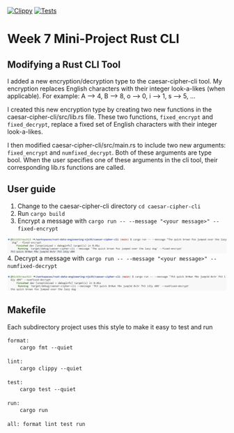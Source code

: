 [![Clippy](https://github.com/nogibjj/rust-data-engineering/actions/workflows/lint.yml/badge.svg)](https://github.com/nogibjj/rust-data-engineering/actions/workflows/lint.yml)
[![Tests](https://github.com/nogibjj/rust-data-engineering/actions/workflows/tests.yml/badge.svg)](https://github.com/nogibjj/rust-data-engineering/actions/workflows/tests.yml)

# Week 7 Mini-Project Rust CLI

##  Modifying a Rust CLI Tool
I added a new encryption/decryption type to the caesar-cipher-cli tool. My encryption replaces English characters with their integer look-a-likes (when applicable). For example: A --> 4, B --> 8, o --> 0, i --> 1, s --> 5, ...

I created this new encryption type by creating two new functions in the caesar-cipher-cli/src/lib.rs file. These two functions, ``fixed_encrypt`` and ``fixed_decrypt``, replace a fixed set of English characters with their integer look-a-likes.

I then modified caesar-cipher-cli/src/main.rs to include two new arguments: ``fixed_encrypt`` and ``numfixed_decrypt``. Both of these arguments are type bool. When the user specifies one of these arguments in the cli tool, their corresponding lib.rs functions are called.

## User guide

1. Change to the caesar-cipher-cli directory
``cd caesar-cipher-cli``
2. Run 
``cargo build``
3. Encrypt a message with ``cargo run -- --message "<your message>" --fixed-encrypt``

![Alt text](fixed_encrypt.png)
4. Decrypt a message with ``cargo run -- --message "<your message>" --numfixed-decrypt``

![Alt text](fixed_decrypt.png)

## Makefile

Each subdirectory project uses this style to make it easy to test and run

```
format:
	cargo fmt --quiet

lint:
	cargo clippy --quiet

test:
	cargo test --quiet

run:
	cargo run 

all: format lint test run
```

